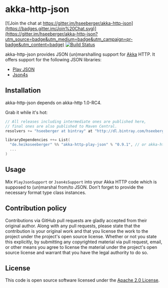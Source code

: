 # akka-http-json #

[![Join the chat at https://gitter.im/hseeberger/akka-http-json](https://badges.gitter.im/Join%20Chat.svg)](https://gitter.im/hseeberger/akka-http-json?utm_source=badge&utm_medium=badge&utm_campaign=pr-badge&utm_content=badge)
[![Build Status](https://travis-ci.org/hseeberger/akka-http-json.svg?branch=master)](https://travis-ci.org/hseeberger/akka-http-json)

akka-http-json provides JSON (un)marshalling support for [Akka](http://akka.io) HTTP. It offers support for the following JSON libraries:
- [Play JSON](https://www.playframework.com/documentation/2.4.x/ScalaJson)
- [Json4s](https://github.com/json4s/json4s)

## Installation

akka-http-json depends on akka-http 1.0-RC4.

Grab it while it's hot:

``` scala
// All releases including intermediate ones are published here,
// final ones are also published to Maven Central.
resolvers += "hseeberger at bintray" at "http://dl.bintray.com/hseeberger/maven"

libraryDependencies ++= List(
  "de.heikoseeberger" %% "akka-http-play-json" % "0.9.1", // or akka-http-json4s
  ...
)
```

## Usage

Mix `PlayJsonSupport` or `Json4sSupport` into your Akka HTTP code which is supposed to (un)marshal from/to JSON. Don't forget to provide the necessary format type class instances.

## Contribution policy ##

Contributions via GitHub pull requests are gladly accepted from their original author. Along with any pull requests, please state that the contribution is your original work and that you license the work to the project under the project's open source license. Whether or not you state this explicitly, by submitting any copyrighted material via pull request, email, or other means you agree to license the material under the project's open source license and warrant that you have the legal authority to do so.

## License ##

This code is open source software licensed under the [Apache 2.0 License]("http://www.apache.org/licenses/LICENSE-2.0.html").
